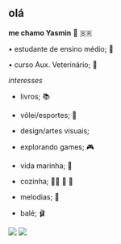 ## olá 
**me chamo Yasmin**
🐋 🇧🇷

• estudante de ensino médio; 📑

• curso Aux. Veterinário; 🐾

_interesses_
                                                                                      
- livros; 📚

- vôlei/esportes; 🏐

- design/artes visuais;

- explorando games; 🎮

- vida marinha; 🦭

- cozinha; 🧑‍🍳 🍰 🥮

- melodias; 🎼
  
- balé; 🩰

![](https://media.tenor.com/ZcyPABqQ9dMAAAAM/swimming-our-living-world.gif)
![](https://media.tenor.com/-guC7uOZko8AAAAM/miraculous.gif)
